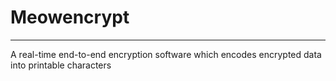 # Meowencrypt

---

A real-time end-to-end encryption software which encodes encrypted data into printable characters

